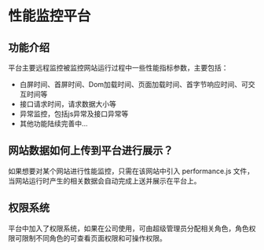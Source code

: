 # 性能监控平台

## 功能介绍
平台主要远程监控被监控网站运行过程中一些性能指标参数，主要包括：
+ 白屏时间、首屏时间、Dom加载时间、页面加载时间、首字节响应时间、可交互时间等
+ 接口请求时间，请求数据大小等
+ 异常监控，包括js异常及接口异常等
+ 其他功能陆续完善中...

## 网站数据如何上传到平台进行展示？
如果想要对某个网站进行性能监控，只需在该网站中引入 performance.js 文件，当网站运行时产生的相关数据会自动完成上送并展示在平台上。

## 权限系统
平台中加入了权限系统，如果在公司使用，可由超级管理员分配相关角色，角色权限可限制不同角色的可查看页面权限和可操作权限。

